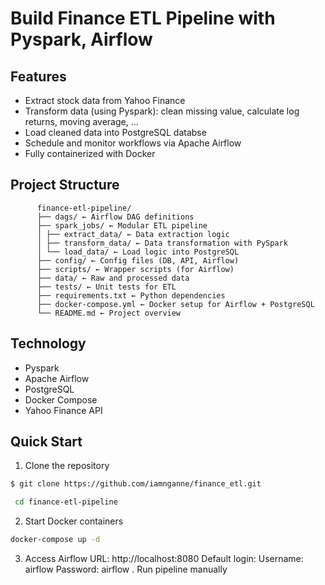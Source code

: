 # Build Finance ETL Pipeline with Pyspark, Airflow 
## Features
- Extract stock data from Yahoo Finance
- Transform data (using Pyspark): clean missing value, calculate log returns, moving average, ...
- Load cleaned data into PostgreSQL databse
- Schedule and monitor workflows via Apache Airflow
- Fully containerized with Docker
## Project Structure 
          finance-etl-pipeline/
          ├── dags/ ← Airflow DAG definitions
          ├── spark_jobs/ ← Modular ETL pipeline
          │ ├── extract_data/ ← Data extraction logic
          │ ├── transform_data/ ← Data transformation with PySpark
          │ └── load_data/ ← Load logic into PostgreSQL
          ├── config/ ← Config files (DB, API, Airflow)
          ├── scripts/ ← Wrapper scripts (for Airflow)
          ├── data/ ← Raw and processed data
          ├── tests/ ← Unit tests for ETL
          ├── requirements.txt ← Python dependencies
          ├── docker-compose.yml ← Docker setup for Airflow + PostgreSQL
          └── README.md ← Project overview
## Technology 
- Pyspark
- Apache Airflow
- PostgreSQL
- Docker Compose
- Yahoo Finance API         
## Quick Start 
1. Clone the repository
  ```bash
  $ git clone https://github.com/iamnganne/finance_etl.git
  ```
 ```bash
  cd finance-etl-pipeline
  ```
2. Start Docker containers
  ```bash
  docker-compose up -d
  ```
3. Access Airflow
  URL: http://localhost:8080
  Default login:
    Username: airflow
    Password: airflow
. Run pipeline manually

